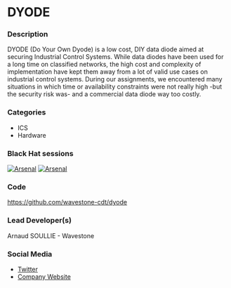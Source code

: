 # DYODE

### Description
DYODE (Do Your Own Dyode) is a low cost, DIY data diode aimed at securing Industrial Control Systems. While data diodes have been used for a long time on classified networks, the high cost and complexity of implementation have kept them away from a lot of valid use cases on industrial control systems. During our assignments, we encountered many situations in which time or availability constraints were not really high -but the security risk was- and a commercial data diode way too costly.

### Categories
* ICS
* Hardware

### Black Hat sessions

[![Arsenal](https://rawgit.com/toolswatch/badges/master/arsenal/usa/2017.svg)](http://www.toolswatch.org/2017/06/the-black-hat-arsenal-usa-2017-phenomenal-line-up-announced/)
[![Arsenal](https://rawgit.com/toolswatch/badges/master/arsenal/europe/2017.svg)](http://www.toolswatch.org/2017/09/black-hat-arsenal-europe-2017-lineup/)

### Code 
https://github.com/wavestone-cdt/dyode

### Lead Developer(s)
 Arnaud SOULLIE - Wavestone 

### Social Media 
* [Twitter](https://twitter.com/arnaudsoullie)
* [Company Website](http://www.wavestone.com/) 
